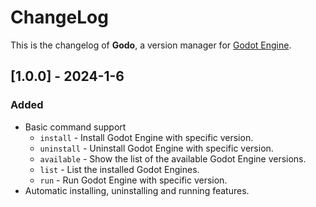 # ChangeLog
This is the changelog of **Godo**, a version manager for [Godot Engine](https://github.com/godotengine/godot).  

## [1.0.0] - 2024-1-6
### Added
* Basic command support
  * `install` - Install Godot Engine with specific version.
  * `uninstall` - Uninstall Godot Engine with specific version.
  * `available` - Show the list of the available Godot Engine versions.
  * `list` - List the installed Godot Engines.
  * `run` - Run Godot Engine with specific version.
* Automatic installing, uninstalling and running features.
